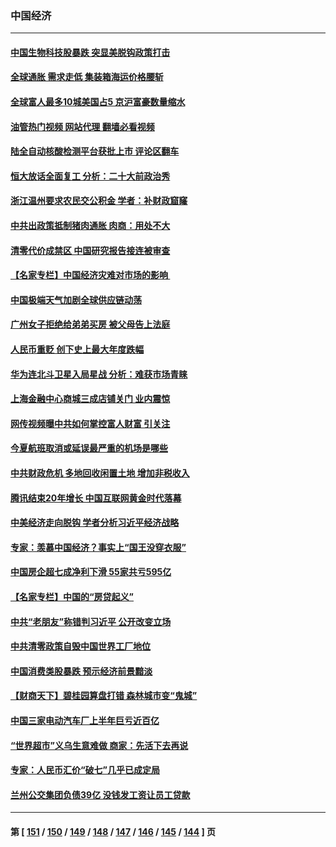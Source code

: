 ### 中国经济
---
#### [中国生物科技股暴跌 突显美脱钩政策打击](../../pages/ncid283/n13824275.md?09140445) 
#### [全球通胀 需求走低 集装箱海运价格腰斩](../../pages/ncid283/n13824299.md?09140445) 
#### [全球富人最多10城美国占5 京沪富豪数量缩水](../../pages/ncid283/n13824278.md?09140445) 
#### [油管热门视频 网站代理 翻墙必看视频](http://209.222.30.114:81/youtube.html?09140445)
#### [陆全自动核酸检测平台获批上市 评论区翻车](../../pages/ncid283/n13823962.md?09140445) 
#### [恒大放话全面复工 分析：二十大前政治秀](../../pages/ncid283/n13823864.md?09140445) 
#### [浙江温州要求农民交公积金 学者：补财政窟窿](../../pages/ncid283/n13823668.md?09140445) 
#### [中共出政策抵制猪肉通胀 肉商：用处不大](../../pages/ncid283/n13823583.md?09140445) 
#### [清零代价成禁区 中国研究报告接连被审查](../../pages/ncid283/n13823436.md?09140445) 
#### [【名家专栏】中国经济灾难对市场的影响 ](../../pages/ncid283/n13822578.md?09140445) 
#### [中国极端天气加剧全球供应链动荡](../../pages/ncid283/n13823381.md?09140445) 
#### [广州女子拒绝给弟弟买房 被父母告上法庭](../../pages/ncid283/n13823195.md?09140445) 
#### [人民币重贬 创下史上最大年度跌幅](../../pages/ncid283/n13823077.md?09140445) 
#### [华为连北斗卫星入局星战 分析：难获市场青睐](../../pages/ncid283/n13822882.md?09140445) 
#### [上海金融中心商城三成店铺关门 业内震惊](../../pages/ncid283/n13822700.md?09140445) 
#### [网传视频曝中共如何掌控富人财富 引关注](../../pages/ncid283/n13822513.md?09140445) 
#### [今夏航班取消或延误最严重的机场是哪些](../../pages/ncid283/n13821193.md?09140445) 
#### [中共财政危机 多地回收闲置土地 增加非税收入](../../pages/ncid283/n13822122.md?09140445) 
#### [腾讯结束20年增长 中国互联网黄金时代落幕](../../pages/ncid283/n13822061.md?09140445) 
#### [中美经济走向脱钩 学者分析习近平经济战略](../../pages/ncid283/n13821985.md?09140445) 
#### [专家：羡慕中国经济？事实上“国王没穿衣服”](../../pages/ncid283/n13821927.md?09140445) 
#### [中国房企超七成净利下滑 55家共亏595亿](../../pages/ncid283/n13821964.md?09140445) 
#### [【名家专栏】中国的“房贷起义”](../../pages/ncid283/n13821748.md?09140445) 
#### [中共“老朋友”称错判习近平 公开改变立场](../../pages/ncid283/n13821789.md?09140445) 
#### [中共清零政策自毁中国世界工厂地位](../../pages/ncid283/n13821524.md?09140445) 
#### [中国消费类股暴跌 预示经济前景黯淡](../../pages/ncid283/n13821437.md?09140445) 
#### [【财商天下】碧桂园算盘打错 森林城市变“鬼城”](../../pages/ncid283/n13821088.md?09140445) 
#### [中国三家电动汽车厂上半年巨亏近百亿](../../pages/ncid283/n13821243.md?09140445) 
#### [“世界超市”义乌生意难做 商家：先活下去再说](../../pages/ncid283/n13821196.md?09140445) 
#### [专家：人民币汇价“破七”几乎已成定局](../../pages/ncid283/n13821198.md?09140445) 
#### [兰州公交集团负债39亿 没钱发工资让员工贷款](../../pages/ncid283/n13821186.md?09140445) 

---
#### 第 [ [151](./151.md?09140445) / [150](./150.md?09140445) / [149](./149.md?09140445) / [148](./148.md?09140445) / [147](./147.md?09140445) / [146](./146.md?09140445) / [145](./145.md?09140445) / [144](./144.md?09140445) ] 页
